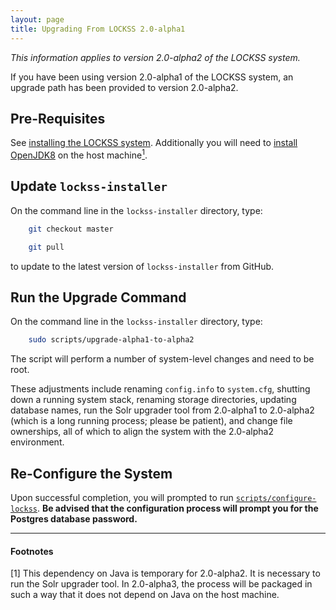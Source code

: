 ```yaml
---
layout: page
title: Upgrading From LOCKSS 2.0-alpha1
---
```


*This information applies to version 2.0-alpha2 of the LOCKSS system.*

If you have been using version 2.0-alpha1 of the LOCKSS system, an upgrade path has been provided to version 2.0-alpha2.

## Pre-Requisites

See [installing the LOCKSS system](installing). Additionally you will need to
[install OpenJDK8](installing/openjdk8) on the host machine[<sup>1</sup>](#n1).

## Update `lockss-installer`

On the command line in the `lockss-installer` directory, type:

```bash
    git checkout master

    git pull
```

to update to the latest version of `lockss-installer` from GitHub.

## Run the Upgrade Command

On the command line in the `lockss-installer` directory, type:

```bash
    sudo scripts/upgrade-alpha1-to-alpha2
```

The script will perform a number of system-level changes and need to be root.

These adjustments include renaming `config.info` to `system.cfg`, shutting down a running system stack, renaming storage directories, updating database names, run the Solr upgrader tool from 2.0-alpha1 to 2.0-alpha2 (which is a long running process; please be patient), and change file ownerships, all of which to align the system with the 2.0-alpha2 environment.

## Re-Configure the System

Upon successful completion, you will prompted to run [`scripts/configure-lockss`](configuring). **Be advised that the configuration process will prompt you for the Postgres database password.**

----

#### Footnotes

<a name="n1" id="n1">[1]</a> This dependency on Java is temporary for 2.0-alpha2. It is necessary to run the Solr upgrader tool. In 2.0-alpha3, the process will be packaged in such a way that it does not depend on Java on the host machine.
